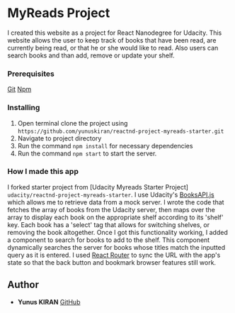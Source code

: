 # MyReads Project
I created this website as a project for React Nanodegree for Udacity. This website allows the user to keep track of books that have been read, are currently being read, or that he or she would like to read. Also users can search books and than add, remove or update your shelf.

### Prerequisites

[Git](https://git-scm.com/)
[Npm](https://www.npmjs.com/)

### Installing
1. Open terminal clone the project using `https://github.com/yunuskiran/reactnd-project-myreads-starter.git`
2. Navigate to project directory
3. Run the command `npm install` for necessary dependencies
4. Run the command `npm start` to start the server.

### How I made this app
I forked starter project from [Udacity Myreads Starter Project] `udacity/reactnd-project-myreads-starter`. I use Udacity's [BooksAPI.js](https://github.com/udacity/reactnd-project-myreads-starter/tree/master/src/booksAPI.js) which allows me to retrieve data from a mock server. I wrote the code that fetches the array of books from the Udacity server, then maps over the array to display each book on the appropriate shelf according to its 'shelf' key. Each book has a 'select' tag that allows for switching shelves, or removing the book altogether. Once I got this functionality working, I added a component to search for books to add to the shelf. This component dynamically searches the server for books whose titles match the inputted query as it is entered. I used [React Router](https://github.com/ReactTraining/react-router) to sync the URL with the app's state so that the back button and bookmark browser features still work.

## Author
* **Yunus KIRAN** [GitHub](https://github.com/yunuskiran)

